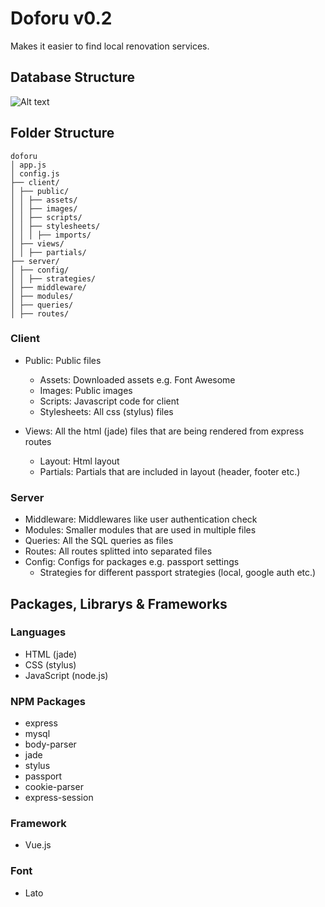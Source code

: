 # Doforu v0.2

Makes it easier to find local renovation services.

## Database Structure

![Alt text](https://i.imgur.com/8XYO628.png "Database Structure v0.2")

## Folder Structure

```
doforu
│ app.js
│ config.js
├── client/
│ ├── public/
│ │ ├── assets/
│ │ ├── images/
│ │ ├── scripts/
│ │ ├── stylesheets/
│ │ │ ├── imports/
│ ├── views/
│ │ ├── partials/
├── server/
│ ├── config/
│ │ ├── strategies/
│ ├── middleware/
│ ├── modules/
│ ├── queries/
│ ├── routes/
```

### Client

- Public: Public files
  - Assets: Downloaded assets e.g. Font Awesome
  - Images: Public images
  - Scripts: Javascript code for client
  - Stylesheets: All css (stylus) files

- Views: All the html (jade) files that are being rendered from express routes
  - Layout: Html layout
  - Partials: Partials that are included in layout (header, footer etc.) 

### Server

- Middleware: Middlewares like user authentication check
- Modules: Smaller modules that are used in multiple files
- Queries: All the SQL queries as files
- Routes: All routes splitted into separated files
- Config: Configs for packages e.g. passport settings
  - Strategies for different passport strategies (local, google auth etc.)

## Packages, Librarys & Frameworks

### Languages

- HTML (jade)
- CSS (stylus)
- JavaScript (node.js)

### NPM Packages

- express
- mysql
- body-parser
- jade
- stylus
- passport
- cookie-parser
- express-session

### Framework

- Vue.js

### Font

- Lato
